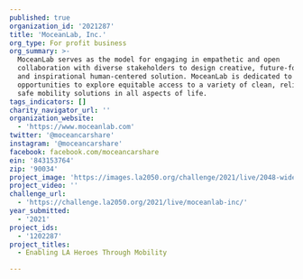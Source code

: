 ```yaml
---
published: true
organization_id: '2021287'
title: 'MoceanLab, Inc.'
org_type: For profit business
org_summary: >-
  MoceanLab serves as the model for engaging in empathetic and open
  collaboration with diverse stakeholders to design creative, future-focused,
  and inspirational human-centered solution. MoceanLab is dedicated to provide
  opportunities to explore equitable access to a variety of clean, reliable, and
  safe mobility solutions in all aspects of life.
tags_indicators: []
charity_navigator_url: ''
organization_website:
  - 'https://www.moceanlab.com'
twitter: '@moceancarshare'
instagram: '@moceancarshare'
facebook: facebook.com/moceancarshare
ein: '843153764'
zip: '90034'
project_image: 'https://images.la2050.org/challenge/2021/live/2048-wide/moceanlab-inc.jpg'
project_video: ''
challenge_url:
  - 'https://challenge.la2050.org/2021/live/moceanlab-inc/'
year_submitted:
  - '2021'
project_ids:
  - '1202287'
project_titles:
  - Enabling LA Heroes Through Mobility

---
```

